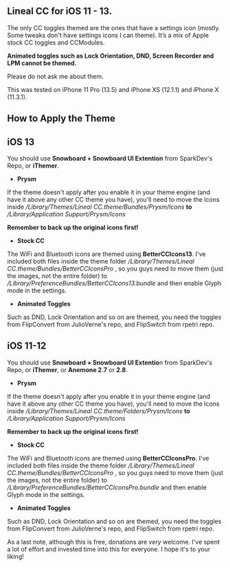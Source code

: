 

## Lineal CC for iOS 11 - 13.


The only CC toggles themed are the ones that have a settings icon (mostly. Some tweaks don't have settings icons I can theme). It’s a mix of Apple stock CC toggles and CCModules.  


**Animated toggles such as Lock Orientation, DND, Screen Recorder and LPM cannot be themed.**  


Please do not ask me about them.  


This was tested on iPhone 11 Pro (13.5) and iPhone XS (12.1.1) and iPhone X (11.3.1).  


## How to Apply the Theme
## iOS 13

 You should use **Snowboard + Snowboard UI Extention** from SparkDev's Repo, or **iThemer**.  


 - **Prysm**  

 If the theme doesn't apply after you enable it in your theme engine (and have it above any other CC theme you have), you'll need to move the Icons inside  */Library/Themes/Lineal CC.theme/Bundles/Prysm/Icons*   **to**   */Library/Application Support/Prysm/Icons*  

**Remember to back up the original icons first!**  

 - **Stock CC**  

The WiFi and Bluetooth icons are themed using **BetterCCIcons13**. I've included both files inside the theme folder   */Library/Themes/Lineal CC.theme/Bundles/BetterCCIconsPro* , so you guys need to move them (just the images, not the entire folder) to   */Library/PreferenceBundles/BetterCCIcons13.bundle* and then enable Glyph mode in the settings.  


 - **Animated Toggles**  

Such as DND, Lock Orientation and so on are themed, you need the toggles from FlipConvert from JulioVerne's repo, and FlipSwitch from rpetri repo.  


## iOS 11-12

You should use **Snowboard + Snowboard UI Extentio**n from SparkDev's Repo, or **iThemer**, or  **Anemone 2.7** or **2.8**.  

  - **Prysm**  

 If the theme doesn't apply after you enable it in your theme engine (and have it above any other CC theme you have), you'll need to move the Icons inside  */Library/Themes/Lineal CC.theme/Folders/Prysm/Icons*   **to**   */Library/Application Support/Prysm/Icons*  

**Remember to back up the original icons first!**  

 - **Stock CC**  

The WiFi and Bluetooth icons are themed using **BetterCCIconsPro**. I've included both files inside the theme folder   */Library/Themes/Lineal CC.theme/Bundles/BetterCCIconsPro* , so you guys need to move them (just the images, not the entire folder) to   */Library/PreferenceBundles/BetterCCIconsPro.bundle* and then enable Glyph mode in the settings.  


 - **Animated Toggles**  

Such as DND, Lock Orientation and so on are themed, you need the toggles from FlipConvert from JulioVerne's repo, and FlipSwitch from rpetri repo.  


As a last note, although this is free, donations are *very* welcome. I've spent a lot of effort and invested time into this for everyone. I hope it's to your liking!

